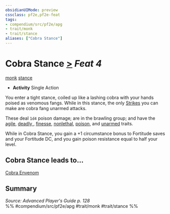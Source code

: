 ```yaml
---
obsidianUIMode: preview
cssclass: pf2e,pf2e-feat
tags:
- compendium/src/pf2e/apg
- trait/monk
- trait/stance
aliases: ["Cobra Stance"]
---
```

# Cobra Stance  [>](../../rules/core-rulebook/chapter-9-playing-the-game.md#Actions "Single Action") *Feat 4*  
[monk](../../rules/traits/monk.md)  [stance](../../rules/traits/stance.md)  

- **Activity** Single Action

You enter a tight stance, coiled up like a lashing cobra with your hands poised as venomous fangs. While in this stance, the only [Strikes](../../rules/actions/strike.md) you can make are cobra fang unarmed attacks.

These deal `1d4` poison damage; are in the brawling group; and have the [agile](../../rules/traits/agile.md), [deadly <d10>](../../rules/traits/deadly.md), [finesse](../../rules/traits/finesse.md), [nonlethal](../../rules/traits/nonlethal.md), [poison](../../rules/traits/poison.md), and [unarmed](../../rules/traits/unarmed.md) traits.

While in Cobra Stance, you gain a +1 circumstance bonus to Fortitude saves and your Fortitude DC, and you gain poison resistance equal to half your level.

## Cobra Stance leads to...

[Cobra Envenom](cobra-envenom-apg.md)

## Summary

*Source: Advanced Player's Guide p. 128*  
%% #compendium/src/pf2e/apg #trait/monk #trait/stance %%